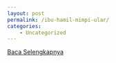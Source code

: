 ```yaml
---
layout: post
permalink: /ibu-hamil-mimpi-ular/
categories:
    - Uncategorized
---
```


[Baca Selengkapnya](/04)